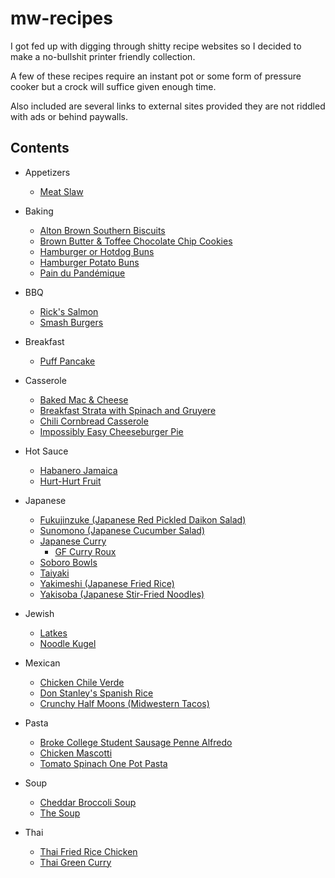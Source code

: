 # mw-recipes

I got fed up with digging through shitty recipe websites so I decided to make a no-bullshit printer friendly collection.

A few of these recipes require an instant pot or some form of pressure cooker but a crock will suffice given enough time.

Also included are several links to external sites provided they are not riddled with ads or behind paywalls.

## Contents

- Appetizers
    - [Meat Slaw](appetizers/meat-slaw.md)

- Baking
    - [Alton Brown Southern Biscuits](baking/alton-brown-southern-biscuits.md)
    - [Brown Butter & Toffee Chocolate Chip Cookies](baking/brown-butter-toffee-chocolate-chip.md)
    - [Hamburger or Hotdog Buns](baking/hamburger-buns.md)
    - [Hamburger Potato Buns](baking/hamburger-potato-buns.md)
    - [Pain du Pandémique](http://whatupinternet.com/en/paindupandemique/)

- BBQ
    - [Rick's Salmon](bbq/sesame-tamari-garlic-dill-salmon.md)
    - [Smash Burgers](bbq/smash-burgers.md)

- Breakfast
    - [Puff Pancake](breakfast/puff-pancake.md)

- Casserole
    - [Baked Mac & Cheese](casserole/baked-mac-n-cheese.md)
    - [Breakfast Strata with Spinach and Gruyere](casserole/breakfast-strata-with-spinach-and-gruyere.md)
    - [Chili Cornbread Casserole](casserole/chili-cornbread-casserole.md)
    - [Impossibly Easy Cheeseburger Pie](casserole/impossibly-easy-cheeseburger-pie.md)

- Hot Sauce
    - [Habanero Jamaica](http://whatupinternet.com/en/habanerojamaica/)
    - [Hurt-Hurt Fruit](http://whatupinternet.com/en/hurthurtfruit/)

- Japanese
    - [Fukujinzuke (Japanese Red Pickled Daikon Salad)](japanese/fukujinzuke.md)
    - [Sunomono (Japanese Cucumber Salad)](japanese/japanese-cucumber-salad.md)
    - [Japanese Curry](japanese/japanese-curry.md)
        - [GF Curry Roux](japanese/gf-curry-roux.md)
    - [Soboro Bowls](japanese/soboro-bowls.md)
    - [Taiyaki](japanese/taiyaki.md)
    - [Yakimeshi (Japanese Fried Rice)](japanese/japanese-fried-rice.md)
    - [Yakisoba (Japanese Stir-Fried Noodles)](japanese/yakisoba.md)

- Jewish
    - [Latkes](jewish/latkes.md)
    - [Noodle Kugel](jewish/noodle-kugel.md)
    
- Mexican
    - [Chicken Chile Verde](mexican/chicken-chile-verde.md)
    - [Don Stanley's Spanish Rice](mexican/don-stanleys-spanish-rice.md)
    - [Crunchy Half Moons (Midwestern Tacos)](mexican/crunchy-half-moons.md)

- Pasta
    - [Broke College Student Sausage Penne Alfredo](pasta/broke-college-sausage-penne-alfredo.md)
    - [Chicken Mascotti](pasta/chicken-mascotti.md)
    - [Tomato Spinach One Pot Pasta](pasta/tomato-spinach-one-pot-pasta.md)

- Soup
    - [Cheddar Broccoli Soup](soup/cheddar-broccoli-soup.md)
    - [The Soup](soup/the-soup.md)

- Thai
    - [Thai Fried Rice Chicken](thai/thai-fried-rice-chicken.md)
    - [Thai Green Curry](thai/thai-green-curry.md)

